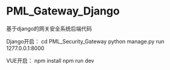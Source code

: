 # PML_Gateway_Django
基于django的网关安全系统后端代码

Django开启：
cd PML_Security_Gateway
python manage.py run 1277.0.0.1:8000

VUE开启：
npm install
npm run dev
